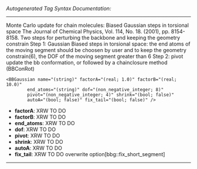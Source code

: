 _Autogenerated Tag Syntax Documentation:_

---
Monte Carlo update for chain molecules: Biased Gaussian steps in torsional space The Journal of Chemical Physics, Vol. 114, No. 18. (2001), pp. 8154-8158. Two steps for perturbing the backbone and keeping the geometry constrain Step 1: Gaussian Biased steps in torsional space: the end atoms of the moving segment should be choosen by user and to keep the geometry constrain(6), the DOF of the moving segment greater than 6 Step 2: pivot update the bb conformation, or followed by a chainclosure method (BBConRot)

```
<BBGaussian name="(string)" factorA="(real; 1.0)" factorB="(real; 10.0)"
        end_atoms="(string)" dof="(non_negative_integer; 8)"
        pivot="(non_negative_integer; 4)" shrink="(bool; false)"
        autoA="(bool; false)" fix_tail="(bool; false)" />
```

-   **factorA**: XRW TO DO
-   **factorB**: XRW TO DO
-   **end_atoms**: XRW TO DO
-   **dof**: XRW TO DO
-   **pivot**: XRW TO DO
-   **shrink**: XRW TO DO
-   **autoA**: XRW TO DO
-   **fix_tail**: XRW TO DO overwrite option[bbg::fix_short_segment]

---
